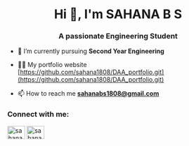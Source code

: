 <h1 align="center">Hi 👋, I'm SAHANA B S</h1>
<h3 align="center">A passionate Engineering Student</h3>

- 🔭 I’m currently pursuing **Second Year Engineering**


- 👨‍💻 My portfolio website [https://github.com/sahana1808/DAA_portfolio.git](https://github.com/sahana1808/DAA_portfolio.git)


- 📫 How to reach me **sahanabs1808@gmail.com**

<h3 align="left">Connect with me:</h3>
<p align="left">
<a href="https://www.linkedin.com/in/sahana-b-sulegavi-b68a77327?utm_source=share&utm_campaign=share_via&utm_content=profile&utm_medium=android_app" target="blank"><img align="center" src="https://raw.githubusercontent.com/rahuldkjain/github-profile-readme-generator/master/src/images/icons/Social/linked-in-alt.svg" alt="sahana-b-s" height="30" width="40" /></a>
<a href="https://instagram.com/sahana.b.s_" target="blank"><img align="center" src="https://raw.githubusercontent.com/rahuldkjain/github-profile-readme-generator/master/src/images/icons/Social/instagram.svg" alt="sahana.b.s_" height="30" width="40" /></a>
</p>


